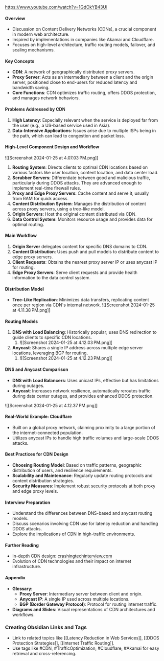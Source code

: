https://www.youtube.com/watch?v=1GdOkYB43UI
#### Overview
- Discussion on Content Delivery Networks (CDNs), a crucial component in modern web architecture.
- Inspired by implementations in companies like Akamai and Cloudflare.
- Focuses on high-level architecture, traffic routing models, failover, and scaling mechanisms.
#### Key Concepts
- **CDN**: A network of geographically distributed proxy servers.
- **Proxy Server**: Acts as an intermediary between a client and the origin server, positioned close to end-users for reduced latency and bandwidth saving.
- **Core Functions**: CDN optimizes traffic routing, offers DDOS protection, and manages network behaviors.
#### Problems Addressed by CDN
1. **High Latency**: Especially relevant when the service is deployed far from the user (e.g., a US-based service used in Asia).
2. **Data-Intensive Applications**: Issues arise due to multiple ISPs being in the path, which can lead to congestion and packet loss.
#### High-Level Component Design and Workflow
![[Screenshot 2024-01-25 at 4.07.03 PM.png]]
1. **Routing System**: Directs clients to optimal CDN locations based on various factors like user location, content location, and data center load.
2. **Scrubber Servers**: Differentiate between good and malicious traffic, particularly during DDOS attacks. They are advanced enough to implement real-time firewall rules.
3. **Proxy and Edge Proxy Servers**: Cache content and serve it, usually from RAM for quick access.
4. **Content Distribution System**: Manages the distribution of content across proxy servers, using a tree-like model.
5. **Origin Servers**: Host the original content distributed via CDN.
6. **Data Control System**: Monitors resource usage and provides data for optimal routing.
#### Main Workflow
1. **Origin Server** delegates content for specific DNS domains to CDN.
2. **Content Distribution**: Uses push and pull models to distribute content to edge proxy servers.
3. **Client Requests**: Obtains the nearest proxy server IP or uses anycast IP for routing.
4. **Edge Proxy Servers**: Serve client requests and provide health information to the data control system.
#### Distribution Model
- **Tree-Like Replication**: Minimizes data transfers, replicating content once per region via CDN's internal network.
![[Screenshot 2024-01-25 at 4.11.38 PM.png]]
#### Routing Models
1. **DNS with Load Balancing**: Historically popular; uses DNS redirection to guide clients to specific CDN locations.
	1. ![[Screenshot 2024-01-25 at 4.12.03 PM.png]]
2. **Anycast**: Shares a single IP address across multiple edge server locations, leveraging BGP for routing.
	1. ![[Screenshot 2024-01-25 at 4.12.23 PM.png]]

#### DNS and Anycast Comparison
- **DNS with Load Balancers**: Uses unicast IPs, effective but has limitations during outages.
- **Anycast**: Increases network resilience, automatically reroutes traffic during data center outages, and provides enhanced DDOS protection.

![[Screenshot 2024-01-25 at 4.12.37 PM.png]]
#### Real-World Example: Cloudflare
- Built on a global proxy network, claiming proximity to a large portion of the internet-connected population.
- Utilizes anycast IPs to handle high traffic volumes and large-scale DDOS attacks.
#### Best Practices for CDN Design
- **Choosing Routing Model**: Based on traffic patterns, geographic distribution of users, and resilience requirements.
- **Scalability and Maintenance**: Regularly update routing protocols and content distribution strategies.
- **Security Measures**: Implement robust security protocols at both proxy and edge proxy levels.

#### Interview Preparation
- Understand the differences between DNS-based and anycast routing models.
- Discuss scenarios involving CDN use for latency reduction and handling DDOS attacks.
- Explore the implications of CDN in high-traffic environments.

#### Further Reading
- In-depth CDN design: [crashingtechinterview.com](https://crashingtechinterview.com)
- Evolution of CDN technologies and their impact on internet infrastructure.

#### Appendix
- **Glossary**:
  - **Proxy Server**: Intermediary server between client and origin.
  - **Anycast IP**: A single IP used across multiple locations.
  - **BGP (Border Gateway Protocol)**: Protocol for routing internet traffic.
- **Diagrams and Slides**: Visual representations of CDN architectures and workflows.

### Creating Obsidian Links and Tags
- Link to related topics like [[Latency Reduction in Web Services]], [[DDOS Protection Strategies]], [[Internet Traffic Routing]].
- Use tags like #CDN, #TrafficOptimization, #Cloudflare, #Akamai for easy retrieval and cross-referencing.